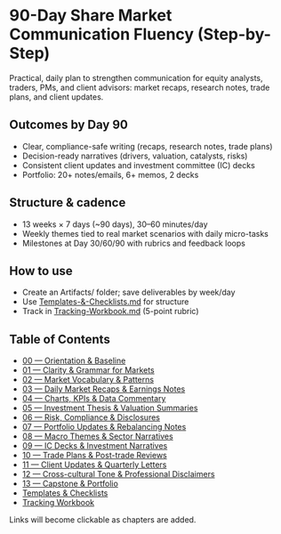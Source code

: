 # 90-Day Share Market Communication Fluency (Step-by-Step)

Practical, daily plan to strengthen communication for equity analysts, traders, PMs, and client advisors: market recaps, research notes, trade plans, and client updates.

## Outcomes by Day 90
- Clear, compliance-safe writing (recaps, research notes, trade plans)
- Decision-ready narratives (drivers, valuation, catalysts, risks)
- Consistent client updates and investment committee (IC) decks
- Portfolio: 20+ notes/emails, 6+ memos, 2 decks

## Structure & cadence
- 13 weeks × 7 days (~90 days), 30–60 minutes/day
- Weekly themes tied to real market scenarios with daily micro-tasks
- Milestones at Day 30/60/90 with rubrics and feedback loops

## How to use
- Create an Artifacts/ folder; save deliverables by week/day
- Use [Templates-&-Checklists.md](./Templates-&-Checklists.md) for structure
- Track in [Tracking-Workbook.md](./Tracking-Workbook.md) (5-point rubric)

## Table of Contents
- [00 — Orientation & Baseline](./00-Orientation-Assessment.md)
- [01 — Clarity & Grammar for Markets](./01-Clarity-&-Grammar-for-Markets.md)
- [02 — Market Vocabulary & Patterns](./02-Market-Vocabulary-&-Patterns.md)
- [03 — Daily Market Recaps & Earnings Notes](./03-Daily-Market-Recaps-&-Earnings-Notes.md)
- [04 — Charts, KPIs & Data Commentary](./04-Charts-KPIs-&-Data-Commentary.md)
- [05 — Investment Thesis & Valuation Summaries](./05-Investment-Thesis-&-Valuation-Summaries.md)
- [06 — Risk, Compliance & Disclosures](./06-Risk-Compliance-&-Disclosures.md)
- [07 — Portfolio Updates & Rebalancing Notes](./07-Portfolio-Updates-&-Rebalancing-Notes.md)
- [08 — Macro Themes & Sector Narratives](./08-Macro-Themes-&-Sector-Narratives.md)
- [09 — IC Decks & Investment Narratives](./09-IC-Decks-&-Investment-Narratives.md)
- [10 — Trade Plans & Post-trade Reviews](./10-Trade-Plans-&-Post-trade-Reviews.md)
- [11 — Client Updates & Quarterly Letters](./11-Client-Updates-&-Quarterly-Letters.md)
- [12 — Cross-cultural Tone & Professional Disclaimers](./12-Cross-cultural-Tone-&-Professional-Disclaimers.md)
- [13 — Capstone & Portfolio](./13-Capstone-&-Portfolio.md)
- [Templates & Checklists](./Templates-&-Checklists.md)
- [Tracking Workbook](./Tracking-Workbook.md)

Links will become clickable as chapters are added.
